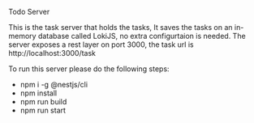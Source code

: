 Todo Server

This is the task server that holds the tasks,
It saves the tasks on an in-memory database called LokiJS, no extra configurtaion is needed.
The server exposes a rest layer on port 3000, the task url is http://localhost:3000/task

To run this server please do the following steps:

- npm i -g @nestjs/cli
- npm install
- npm run build
- npm run start


